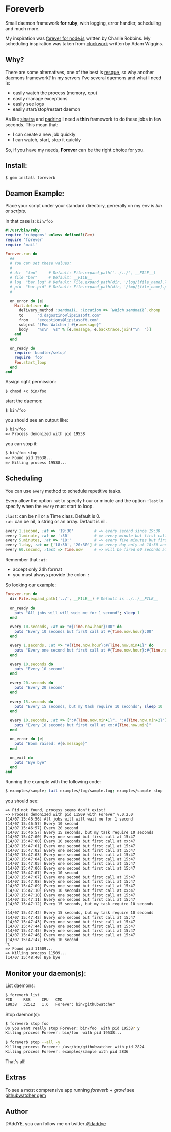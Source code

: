 # Foreverb

Small daemon framework **for ruby**, with logging, error handler, scheduling and much more.

My inspiration was [forever for node.js](https://raw.github.com/indexzero/forever) written by Charlie Robbins.
My scheduling inspiration was taken from [clockwork](https://github.com/adamwiggins/clockwork) written by Adam Wiggins.

## Why?

There are some alternatives, one of the best is [resque](https://github.com/defunkt/resque), so why another daemons framework?
In my servers I've several daemons and what I need is:

* easily watch the process (memory, cpu)
* easily manage exceptions
* easily see logs
* easily start/stop/restart daemon

As like [sinatra](https://github.com/sinatra/sinatra) and [padrino](https://github.com/padrino/padrino-framework) I need a
**thin** framework to do these jobs in few seconds. This mean that:

* I can create a new job quickly
* I can watch, start, stop it quickly

So, if you have my needs, **Forever** can be the right choice for you.

## Install:

``` sh
$ gem install foreverb
```

## Deamon Example:

Place your script under your standard directory, generally on my env is _bin_ or _scripts_.

In that case is: ```bin/foo```

``` rb
#!/usr/bin/ruby
require 'rubygems' unless defined?(Gem)
require 'forever'
require 'mail'

Forever.run do
  ##
  # You can set these values:
  #
  # dir  "foo"     # Default: File.expand_path('../../', __FILE__)
  # file "bar"     # Default: __FILE__
  # log  "bar.log" # Default: File.expand_path(dir, '/log/[file_name].log')
  # pid  "bar.pid" # Default: File.expand_path(dir, '/tmp/[file_name].pid')
  #

  on_error do |e|
    Mail.deliver do
      delivery_method :sendmail, :location => `which sendmail`.chomp
      to      "d.dagostino@lipsiasoft.com"
      from    "exceptions@lipsiasoft.com"
      subject "[Foo Watcher] #{e.message}"
      body    "%s\n  %s" % [e.message, e.backtrace.join("\n  ")]
    end
  end

  on_ready do
    require 'bundler/setup'
    require 'foo'
    Foo.start_loop
  end
end
```

Assign right permission:

``` sh
$ chmod +x bin/foo
```

start the daemon:

``` sh
$ bin/foo
```

you should see an output like:

``` sh
$ bin/foo
=> Process demonized with pid 19538
```

you can stop it:

``` sh
$ bin/foo stop
=> Found pid 19538...
=> Killing process 19538...
```

## Scheduling

You can use `every` method to schedule repetitive tasks.

Every allow the option `:at` to specify hour or minute and the option `:last` to specify when the `every` must start to loop.

`:last`: can be nil or a Time class. Default is 0.<br />
`:at`: can be nil, a string or an array. Default is nil.

``` rb
every 1.second, :at => '19:30'         # => every second since 19:30
every 1.minute, :at => ':30'           # => every minute but first call wait xx:30
every 5.minutes, :at => '18:'          # => every five minutes but first call was at 18:xx
every 1.day, :at => ['18:30', '20:30'] # => every day only at 18:30 and 20:30
every 60.second, :last => Time.now     # => will be fired 60 seconds after you launch the app
```

Remember that `:at`:

* accept only 24h format
* you must always provide the colon `:`

So looking our [example](https://github.com/DAddYE/foreverb/blob/master/examples/sample):

``` rb
Forever.run do
  dir File.expand_path('../', __FILE__) # Default is ../../__FILE__

  on_ready do
    puts "All jobs will will wait me for 1 second"; sleep 1
  end

  every 10.seconds, :at => "#{Time.now.hour}:00" do
    puts "Every 10 seconds but first call at #{Time.now.hour}:00"
  end

  every 1.seconds, :at => "#{Time.now.hour}:#{Time.now.min+1}" do
    puts "Every one second but first call at #{Time.now.hour}:#{Time.now.min}"
  end

  every 10.seconds do
    puts "Every 10 second"
  end

  every 20.seconds do
    puts "Every 20 second"
  end

  every 15.seconds do
    puts "Every 15 seconds, but my task require 10 seconds"; sleep 10
  end

  every 10.seconds, :at => [":#{Time.now.min+1}", ":#{Time.now.min+2}"] do
    puts "Every 10 seconds but first call at xx:#{Time.now.min}"
  end

  on_error do |e|
    puts "Boom raised: #{e.message}"
  end

  on_exit do
    puts "Bye bye"
  end
end
```

Running the example with the following code:

``` sh
$ examples/sample; tail examples/log/sample.log; examples/sample stop
```

you should see:

```
=> Pid not found, process seems don't exist!
=> Process demonized with pid 11509 with Forever v.0.2.0
[14/07 15:46:56] All jobs will will wait me for 1 second
[14/07 15:46:57] Every 10 second
[14/07 15:46:57] Every 20 second
[14/07 15:46:57] Every 15 seconds, but my task require 10 seconds
[14/07 15:47:00] Every one second but first call at 15:47
[14/07 15:47:00] Every 10 seconds but first call at xx:47
[14/07 15:47:01] Every one second but first call at 15:47
[14/07 15:47:02] Every one second but first call at 15:47
[14/07 15:47:03] Every one second but first call at 15:47
[14/07 15:47:04] Every one second but first call at 15:47
[14/07 15:47:05] Every one second but first call at 15:47
[14/07 15:47:06] Every one second but first call at 15:47
[14/07 15:47:07] Every 10 second
[14/07 15:47:07] Every one second but first call at 15:47
[14/07 15:47:08] Every one second but first call at 15:47
[14/07 15:47:09] Every one second but first call at 15:47
[14/07 15:47:10] Every 10 seconds but first call at xx:47
[14/07 15:47:10] Every one second but first call at 15:47
[14/07 15:47:11] Every one second but first call at 15:47
[14/07 15:47:12] Every 15 seconds, but my task require 10 seconds
...
[14/07 15:47:42] Every 15 seconds, but my task require 10 seconds
[14/07 15:47:42] Every one second but first call at 15:47
[14/07 15:47:43] Every one second but first call at 15:47
[14/07 15:47:44] Every one second but first call at 15:47
[14/07 15:47:45] Every one second but first call at 15:47
[14/07 15:47:46] Every one second but first call at 15:47
[14/07 15:47:47] Every 10 second
^C
=> Found pid 11509...
=> Killing process 11509...
[14/07 15:48:40] Bye bye
```

## Monitor your daemon(s):

List daemons:

``` sh
$ foreverb list
PID     RSS     CPU   CMD
19838   32512   1.6   Forever: bin/githubwatcher
```

Stop daemon(s):

``` sh
$ foreverb stop foo
Do you want really stop Forever: bin/foo  with pid 19538? y
Killing process Forever: bin/foo  with pid 19538...

$ foreverb stop --all -y
Killing process Forever: /usr/bin/githubwatcher with pid 2824
Killing process Forever: examples/sample with pid 2836
```

That's all!

## Extras

To see a most comprensive app running _foreverb_ + _growl_ see [githubwatcher gem](https://github.com/daddye/githubwatcher)

## Author

DAddYE, you can follow me on twitter [@daddye](http://twitter.com/daddye)